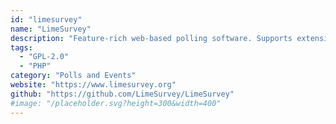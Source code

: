 ```yaml
---
id: "limesurvey"
name: "LimeSurvey"
description: "Feature-rich web-based polling software. Supports extensive survey logic."
tags:
  - "GPL-2.0"
  - "PHP"
category: "Polls and Events"
website: "https://www.limesurvey.org"
github: "https://github.com/LimeSurvey/LimeSurvey"
#image: "/placeholder.svg?height=300&width=400"
---
```


